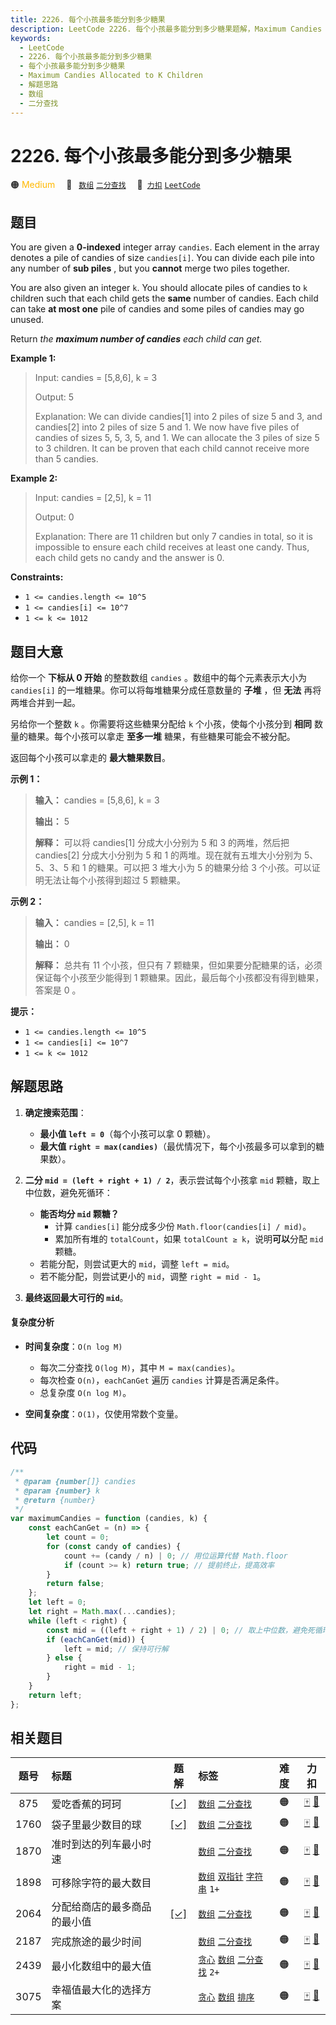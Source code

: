 ```yaml
---
title: 2226. 每个小孩最多能分到多少糖果
description: LeetCode 2226. 每个小孩最多能分到多少糖果题解，Maximum Candies Allocated to K Children，包含解题思路、复杂度分析以及完整的 JavaScript 代码实现。
keywords:
  - LeetCode
  - 2226. 每个小孩最多能分到多少糖果
  - 每个小孩最多能分到多少糖果
  - Maximum Candies Allocated to K Children
  - 解题思路
  - 数组
  - 二分查找
---
```


# 2226. 每个小孩最多能分到多少糖果

🟠 <font color=#ffb800>Medium</font>&emsp; 🔖&ensp; [`数组`](/tag/array.md) [`二分查找`](/tag/binary-search.md)&emsp; 🔗&ensp;[`力扣`](https://leetcode.cn/problems/maximum-candies-allocated-to-k-children) [`LeetCode`](https://leetcode.com/problems/maximum-candies-allocated-to-k-children)

## 题目

You are given a **0-indexed** integer array `candies`. Each element in the
array denotes a pile of candies of size `candies[i]`. You can divide each pile
into any number of **sub piles** , but you **cannot** merge two piles
together.

You are also given an integer `k`. You should allocate piles of candies to `k`
children such that each child gets the **same** number of candies. Each child
can take **at most one** pile of candies and some piles of candies may go
unused.

Return _the **maximum number of candies** each child can get._

**Example 1:**

> Input: candies = [5,8,6], k = 3
>
> Output: 5
>
> Explanation: We can divide candies[1] into 2 piles of size 5 and 3, and candies[2] into 2 piles of size 5 and 1. We now have five piles of candies of sizes 5, 5, 3, 5, and 1. We can allocate the 3 piles of size 5 to 3 children. It can be proven that each child cannot receive more than 5 candies.

**Example 2:**

> Input: candies = [2,5], k = 11
>
> Output: 0
>
> Explanation: There are 11 children but only 7 candies in total, so it is impossible to ensure each child receives at least one candy. Thus, each child gets no candy and the answer is 0.

**Constraints:**

- `1 <= candies.length <= 10^5`
- `1 <= candies[i] <= 10^7`
- `1 <= k <= 1012`

## 题目大意

给你一个 **下标从 0 开始** 的整数数组 `candies` 。数组中的每个元素表示大小为 `candies[i]`
的一堆糖果。你可以将每堆糖果分成任意数量的 **子堆** ，但 **无法** 再将两堆合并到一起。

另给你一个整数 `k` 。你需要将这些糖果分配给 `k` 个小孩，使每个小孩分到 **相同** 数量的糖果。每个小孩可以拿走 **至多一堆**
糖果，有些糖果可能会不被分配。

返回每个小孩可以拿走的 **最大糖果数目**。

**示例 1：**

> **输入：** candies = [5,8,6], k = 3
>
> **输出：** 5
>
> **解释：** 可以将 candies[1] 分成大小分别为 5 和 3 的两堆，然后把 candies[2] 分成大小分别为 5 和 1 的两堆。现在就有五堆大小分别为 5、5、3、5 和 1 的糖果。可以把 3 堆大小为 5 的糖果分给 3 个小孩。可以证明无法让每个小孩得到超过 5 颗糖果。

**示例 2：**

> **输入：** candies = [2,5], k = 11
>
> **输出：** 0
>
> **解释：** 总共有 11 个小孩，但只有 7 颗糖果，但如果要分配糖果的话，必须保证每个小孩至少能得到 1 颗糖果。因此，最后每个小孩都没有得到糖果，答案是 0 。

**提示：**

- `1 <= candies.length <= 10^5`
- `1 <= candies[i] <= 10^7`
- `1 <= k <= 1012`

## 解题思路

1. **确定搜索范围**：

   - **最小值 `left = 0`**（每个小孩可以拿 0 颗糖）。
   - **最大值 `right = max(candies)`**（最优情况下，每个小孩最多可以拿到的糖果数）。

2. **二分 `mid = (left + right + 1) / 2`**，表示尝试每个小孩拿 `mid` 颗糖，取上中位数，避免死循环：

   - **能否均分 `mid` 颗糖？**
     - 计算 `candies[i]` 能分成多少份 `Math.floor(candies[i] / mid)`。
     - 累加所有堆的 `totalCount`，如果 `totalCount ≥ k`，说明**可以**分配 `mid` 颗糖。
   - 若能分配，则尝试更大的 `mid`，调整 `left = mid`。
   - 若不能分配，则尝试更小的 `mid`，调整 `right = mid - 1`。

3. **最终返回最大可行的 `mid`**。

#### 复杂度分析

- **时间复杂度**：`O(n log M)`

  - 每次二分查找 `O(log M)`，其中 `M = max(candies)`。
  - 每次检查 `O(n)`，`eachCanGet` 遍历 `candies` 计算是否满足条件。
  - 总复杂度 `O(n log M)`。

- **空间复杂度**：`O(1)`，仅使用常数个变量。

## 代码

```javascript
/**
 * @param {number[]} candies
 * @param {number} k
 * @return {number}
 */
var maximumCandies = function (candies, k) {
	const eachCanGet = (n) => {
		let count = 0;
		for (const candy of candies) {
			count += (candy / n) | 0; // 用位运算代替 Math.floor
			if (count >= k) return true; // 提前终止，提高效率
		}
		return false;
	};
	let left = 0;
	let right = Math.max(...candies);
	while (left < right) {
		const mid = ((left + right + 1) / 2) | 0; // 取上中位数，避免死循环
		if (eachCanGet(mid)) {
			left = mid; // 保持可行解
		} else {
			right = mid - 1;
		}
	}
	return left;
};
```

## 相关题目

<!-- prettier-ignore -->
| 题号 | 标题 | 题解 | 标签 | 难度 | 力扣 |
| :------: | :------ | :------: | :------ | :------: | :------: |
| 875 | 爱吃香蕉的珂珂 | [[✓]](/problem/0875.md) |  [`数组`](/tag/array.md) [`二分查找`](/tag/binary-search.md) | 🟠 | [🀄️](https://leetcode.cn/problems/koko-eating-bananas) [🔗](https://leetcode.com/problems/koko-eating-bananas) |
| 1760 | 袋子里最少数目的球 | [[✓]](/problem/1760.md) |  [`数组`](/tag/array.md) [`二分查找`](/tag/binary-search.md) | 🟠 | [🀄️](https://leetcode.cn/problems/minimum-limit-of-balls-in-a-bag) [🔗](https://leetcode.com/problems/minimum-limit-of-balls-in-a-bag) |
| 1870 | 准时到达的列车最小时速 |  |  [`数组`](/tag/array.md) [`二分查找`](/tag/binary-search.md) | 🟠 | [🀄️](https://leetcode.cn/problems/minimum-speed-to-arrive-on-time) [🔗](https://leetcode.com/problems/minimum-speed-to-arrive-on-time) |
| 1898 | 可移除字符的最大数目 |  |  [`数组`](/tag/array.md) [`双指针`](/tag/two-pointers.md) [`字符串`](/tag/string.md) `1+` | 🟠 | [🀄️](https://leetcode.cn/problems/maximum-number-of-removable-characters) [🔗](https://leetcode.com/problems/maximum-number-of-removable-characters) |
| 2064 | 分配给商店的最多商品的最小值 | [[✓]](/problem/2064.md) |  [`数组`](/tag/array.md) [`二分查找`](/tag/binary-search.md) | 🟠 | [🀄️](https://leetcode.cn/problems/minimized-maximum-of-products-distributed-to-any-store) [🔗](https://leetcode.com/problems/minimized-maximum-of-products-distributed-to-any-store) |
| 2187 | 完成旅途的最少时间 |  |  [`数组`](/tag/array.md) [`二分查找`](/tag/binary-search.md) | 🟠 | [🀄️](https://leetcode.cn/problems/minimum-time-to-complete-trips) [🔗](https://leetcode.com/problems/minimum-time-to-complete-trips) |
| 2439 | 最小化数组中的最大值 |  |  [`贪心`](/tag/greedy.md) [`数组`](/tag/array.md) [`二分查找`](/tag/binary-search.md) `2+` | 🟠 | [🀄️](https://leetcode.cn/problems/minimize-maximum-of-array) [🔗](https://leetcode.com/problems/minimize-maximum-of-array) |
| 3075 | 幸福值最大化的选择方案 |  |  [`贪心`](/tag/greedy.md) [`数组`](/tag/array.md) [`排序`](/tag/sorting.md) | 🟠 | [🀄️](https://leetcode.cn/problems/maximize-happiness-of-selected-children) [🔗](https://leetcode.com/problems/maximize-happiness-of-selected-children) |